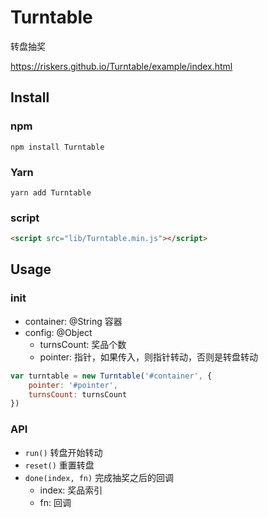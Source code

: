 # Turntable
转盘抽奖

https://riskers.github.io/Turntable/example/index.html

## Install

### npm

```
npm install Turntable
```

### Yarn

```
yarn add Turntable
```

### script

```html
<script src="lib/Turntable.min.js"></script>
```

## Usage

### init

* container: @String 容器
* config: @Object
    - turnsCount: 奖品个数
    - pointer: 指针，如果传入，则指针转动，否则是转盘转动

```js
var turntable = new Turntable('#container', {
    pointer: '#pointer',
    turnsCount: turnsCount
})
```

### API

* `run()` 转盘开始转动
* `reset()` 重置转盘
* `done(index, fn)` 完成抽奖之后的回调
    * index: 奖品索引
    * fn: 回调
